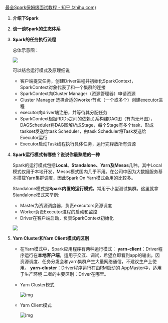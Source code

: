 [最全Spark保姆级面试教程 - 知乎 (zhihu.com)](https://zhuanlan.zhihu.com/p/440179932)

1. **介绍下Spark**

2. **谈一谈Spark的生态体系**

3. **Spark的任务执行流程**  

   总体示意图：

   ![](https://springboot-vue-blog.oss-cn-hangzhou.aliyuncs.com/img-for-typora/Spark%E4%BB%BB%E5%8A%A1%E6%89%A7%E8%A1%8C%E6%B5%81%E7%A8%8B.png)

   可以结合运行模式及原理细说

   * 客户端提交任务，创建Driver进程并初始化SparkContext，SparkContext对象代表了和一个集群的连接
   * SparkContext向Cluster Manager（资源管理器）申请资源
   * Cluster Manager 选择合适的worker节点（一个或多个）创建executor进程
   * executor向driver端注册，并等待其分配任务
   * SparkContext根据RDDs之间的依赖关系构建DAG图（有向无环图），DAGScheduler将DAG图解析成Stage，每个Stage有多个task，形成taskset发送给task Scheduler，由task Scheduler将Task发送给Executor运行
   * Executor启动Task线程执行具体任务，运行完释放所有资源

4. **Spark运行模式有哪些？说说你最熟悉的一种**

   Spark的运行模式包括**Local、Standalone、Yarn及Mesos**几种。其中Local模式仅用于本地开发，Mesos模式国内几乎不用。在公司中因为大数据服务基本搭载Yarn集群调度，因此Spark On Yarn模式会用的比较多。

   Standalone模式是**Spark内置的运行模式**，常用于小型测试集群。这里就拿Standalone模式来举例:

   - Master为资源调度器，负责executors资源调度
   - Worker负责Executor进程的启动和监控
   - Driver在客户端启动，负责SparkContext初始化

   ![](https://springboot-vue-blog.oss-cn-hangzhou.aliyuncs.com/img-for-typora/Spark%E7%9A%84Standalone%E6%A8%A1%E5%BC%8F.png)

4. **Yarn Cluster和Yarn Client模式的区别**

   * 在Yarn模式中，Spark应用程序有两种运行模式：
     		**yarn-client**：Driver程序运行在**本地客户端**，适用于交互、调试，希望立即看到app的输出。因资源调度、任务分发会和yarn集群产生大量网络通信，不建议生产上使用。
       		**yarn-cluster**：Driver程序运行在由RM启动的 AppMaster中，适用于生产环境
     二者的主要区别：Driver在哪里。

   * Yarn Cluster模式

     ![img](https://springboot-vue-blog.oss-cn-hangzhou.aliyuncs.com/img-for-typora/v2-b9239e2e387f9ba7d3b4d2c30b14f307_1440w.jpg)

   * Yarn Client模式
   
     ![img](https://springboot-vue-blog.oss-cn-hangzhou.aliyuncs.com/img-for-typora/v2-36da1a71b1d1c36cde73465504c2f2a5_1440w.jpg)